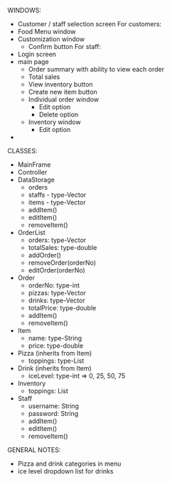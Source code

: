 WINDOWS:
- Customer / staff selection screen
For customers:
- Food Menu window
- Customization window
	- Confirm button
For staff:
- Login screen
- main page 
	- Order summary with ability to view each order
	- Total sales
	- View inventory button
	- Create new item button
	- Individual order window
		- Edit option
		- Delete option
	- Inventory window
		- Edit option
- 


CLASSES:
- MainFrame
- Controller
- DataStorage
	- orders
	- staffs - type-Vector<Staff>
	- items - type-Vector<Item>
	* addItem()
	* editItem()
	* removeItem()	
- OrderList 
	- orders: type-Vector<Order>
	- totalSales: type-double
	* addOrder()
	* removeOrder(orderNo)
	* editOrder(orderNo)
- Order
	- orderNo: type-int
	- pizzas: type-Vector<Pizza>
	- drinks: type-Vector<Drink>
	- totalPrice: type-double
	* addItem()
	* removeItem()
- Item
	- name: type-String
	- price: type-double
- Pizza (inherits from Item)
	- toppings: type-List<String>
- Drink (inherits from Item)
	- iceLevel: type-int => 0, 25, 50, 75
- Inventory
	- toppings: List<String>
- Staff
	- username: String
	- password: String
	* addItem()
	* editItem()
	* removeItem()

GENERAL NOTES:
- Pizza and drink categories in menu
- ice level dropdown list for drinks

